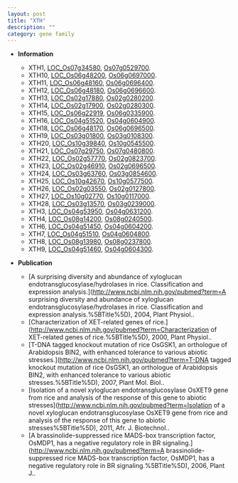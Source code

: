 ```yaml
---
layout: post
title: "XTH"
description: ""
category: gene family
---
```


* **Information**  
    + XTH1, [LOC_Os07g34580](http://rice.uga.edu/cgi-bin/ORF_infopage.cgi?orf=LOC_Os07g34580), [Os07g0529700](https://rapdb.dna.affrc.go.jp/locus/?name=Os07g0529700).
    + XTH10, [LOC_Os06g48200](http://rice.uga.edu/cgi-bin/ORF_infopage.cgi?orf=LOC_Os06g48200), [Os06g0697000](https://rapdb.dna.affrc.go.jp/locus/?name=Os06g0697000).
    + XTH11, [LOC_Os06g48160](http://rice.uga.edu/cgi-bin/ORF_infopage.cgi?orf=LOC_Os06g48160), [Os06g0696400](https://rapdb.dna.affrc.go.jp/locus/?name=Os06g0696400).
    + XTH12, [LOC_Os06g48180](http://rice.uga.edu/cgi-bin/ORF_infopage.cgi?orf=LOC_Os06g48180), [Os06g0696600](https://rapdb.dna.affrc.go.jp/locus/?name=Os06g0696600).
    + XTH13, [LOC_Os02g17880](http://rice.uga.edu/cgi-bin/ORF_infopage.cgi?orf=LOC_Os02g17880), [Os02g0280200](https://rapdb.dna.affrc.go.jp/locus/?name=Os02g0280200).
    + XTH14, [LOC_Os02g17900](http://rice.uga.edu/cgi-bin/ORF_infopage.cgi?orf=LOC_Os02g17900), [Os02g0280300](https://rapdb.dna.affrc.go.jp/locus/?name=Os02g0280300).
    + XTH15, [LOC_Os06g22919](http://rice.uga.edu/cgi-bin/ORF_infopage.cgi?orf=LOC_Os06g22919), [Os06g0335900](https://rapdb.dna.affrc.go.jp/locus/?name=Os06g0335900).
    + XTH16, [LOC_Os04g51520](http://rice.uga.edu/cgi-bin/ORF_infopage.cgi?orf=LOC_Os04g51520), [Os04g0604900](https://rapdb.dna.affrc.go.jp/locus/?name=Os04g0604900).
    + XTH18, [LOC_Os06g48170](http://rice.uga.edu/cgi-bin/ORF_infopage.cgi?orf=LOC_Os06g48170), [Os06g0696500](https://rapdb.dna.affrc.go.jp/locus/?name=Os06g0696500).
    + XTH19, [LOC_Os03g01800](http://rice.uga.edu/cgi-bin/ORF_infopage.cgi?orf=LOC_Os03g01800), [Os03g0108300](https://rapdb.dna.affrc.go.jp/locus/?name=Os03g0108300).
    + XTH20, [LOC_Os10g39840](http://rice.uga.edu/cgi-bin/ORF_infopage.cgi?orf=LOC_Os10g39840), [Os10g0545500](https://rapdb.dna.affrc.go.jp/locus/?name=Os10g0545500).
    + XTH21, [LOC_Os07g29750](http://rice.uga.edu/cgi-bin/ORF_infopage.cgi?orf=LOC_Os07g29750), [Os07g0480800](https://rapdb.dna.affrc.go.jp/locus/?name=Os07g0480800).
    + XTH22, [LOC_Os02g57770](http://rice.uga.edu/cgi-bin/ORF_infopage.cgi?orf=LOC_Os02g57770), [Os02g0823700](https://rapdb.dna.affrc.go.jp/locus/?name=Os02g0823700).
    + XTH23, [LOC_Os02g46910](http://rice.uga.edu/cgi-bin/ORF_infopage.cgi?orf=LOC_Os02g46910), [Os02g0696500](https://rapdb.dna.affrc.go.jp/locus/?name=Os02g0696500).
    + XTH24, [LOC_Os03g63760](http://rice.uga.edu/cgi-bin/ORF_infopage.cgi?orf=LOC_Os03g63760), [Os03g0854600](https://rapdb.dna.affrc.go.jp/locus/?name=Os03g0854600).
    + XTH25, [LOC_Os10g42670](http://rice.uga.edu/cgi-bin/ORF_infopage.cgi?orf=LOC_Os10g42670), [Os10g0577500](https://rapdb.dna.affrc.go.jp/locus/?name=Os10g0577500).
    + XTH26, [LOC_Os02g03550](http://rice.uga.edu/cgi-bin/ORF_infopage.cgi?orf=LOC_Os02g03550), [Os02g0127800](https://rapdb.dna.affrc.go.jp/locus/?name=Os02g0127800).
    + XTH27, [LOC_Os10g02770](http://rice.uga.edu/cgi-bin/ORF_infopage.cgi?orf=LOC_Os10g02770), [Os10g0117000](https://rapdb.dna.affrc.go.jp/locus/?name=Os10g0117000).
    + XTH28, [LOC_Os03g13570](http://rice.uga.edu/cgi-bin/ORF_infopage.cgi?orf=LOC_Os03g13570), [Os03g0239000](https://rapdb.dna.affrc.go.jp/locus/?name=Os03g0239000).
    + XTH3, [LOC_Os04g53950](http://rice.uga.edu/cgi-bin/ORF_infopage.cgi?orf=LOC_Os04g53950), [Os04g0631200](https://rapdb.dna.affrc.go.jp/locus/?name=Os04g0631200).
    + XTH4, [LOC_Os08g14200](http://rice.uga.edu/cgi-bin/ORF_infopage.cgi?orf=LOC_Os08g14200), [Os08g0240500](https://rapdb.dna.affrc.go.jp/locus/?name=Os08g0240500).
    + XTH6, [LOC_Os04g51450](http://rice.uga.edu/cgi-bin/ORF_infopage.cgi?orf=LOC_Os04g51450), [Os04g0604200](https://rapdb.dna.affrc.go.jp/locus/?name=Os04g0604200).
    + XTH7, [LOC_Os04g51510](http://rice.uga.edu/cgi-bin/ORF_infopage.cgi?orf=LOC_Os04g51510), [Os04g0604800](https://rapdb.dna.affrc.go.jp/locus/?name=Os04g0604800).
    + XTH8, [LOC_Os08g13980](http://rice.uga.edu/cgi-bin/ORF_infopage.cgi?orf=LOC_Os08g13980), [Os08g0237800](https://rapdb.dna.affrc.go.jp/locus/?name=Os08g0237800).
    + XTH9, [LOC_Os04g51460](http://rice.uga.edu/cgi-bin/ORF_infopage.cgi?orf=LOC_Os04g51460), [Os04g0604300](https://rapdb.dna.affrc.go.jp/locus/?name=Os04g0604300).

* **Publication**  
    + [A surprising diversity and abundance of xyloglucan endotransglucosylase/hydrolases in rice. Classification and expression analysis.](http://www.ncbi.nlm.nih.gov/pubmed?term=A surprising diversity and abundance of xyloglucan endotransglucosylase/hydrolases in rice. Classification and expression analysis.%5BTitle%5D), 2004, Plant Physiol..
    + [Characterization of XET-related genes of rice.](http://www.ncbi.nlm.nih.gov/pubmed?term=Characterization of XET-related genes of rice.%5BTitle%5D), 2000, Plant Physiol..
    + [T-DNA tagged knockout mutation of rice OsGSK1, an orthologue of Arabidopsis BIN2, with enhanced tolerance to various abiotic stresses.](http://www.ncbi.nlm.nih.gov/pubmed?term=T-DNA tagged knockout mutation of rice OsGSK1, an orthologue of Arabidopsis BIN2, with enhanced tolerance to various abiotic stresses.%5BTitle%5D), 2007, Plant Mol. Biol..
    + [Isolation of a novel xyloglucan endotransglucosylase OsXET9 gene from rice and analysis of the response of this gene to abiotic stresses](http://www.ncbi.nlm.nih.gov/pubmed?term=Isolation of a novel xyloglucan endotransglucosylase OsXET9 gene from rice and analysis of the response of this gene to abiotic stresses%5BTitle%5D), 2011, Afr. J. Biotechnol..
    + [A brassinolide-suppressed rice MADS-box transcription factor, OsMDP1, has a negative regulatory role in BR signaling.](http://www.ncbi.nlm.nih.gov/pubmed?term=A brassinolide-suppressed rice MADS-box transcription factor, OsMDP1, has a negative regulatory role in BR signaling.%5BTitle%5D), 2006, Plant J..


